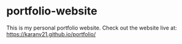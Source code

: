 # portfolio-website
This is my personal portfolio website.
Check out the website live at: https://karanv21.github.io/portfolio/
